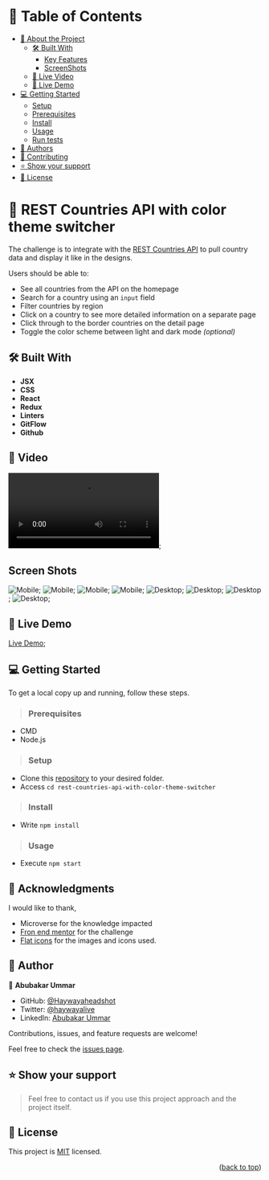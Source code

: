 <a name="readme-top"></a>

# 📗 Table of Contents

- [📖 About the Project](#about-project)
  - [🛠 Built With](#built-with)
    - [Key Features](#key-features)
    - [ScreenShots](#screenshot)
  - [🚀 Live Video](#live-video)
  - [🚀 Live Demo](#live-demo)
- [💻 Getting Started](#getting-started)
  - [Setup](#setup)
  - [Prerequisites](#prerequisites)
  - [Install](#install)
  - [Usage](#usage)
  - [Run tests](#run-tests)
- [👥 Authors](#authors)
- [🤝 Contributing](#contributing)
- [⭐️ Show your support](#support)
- [📝 License](#license)

<!-- PROJECT DESCRIPTION -->

# 📖 REST Countries API with color theme switcher <a name="about-project"></a>

The challenge is to integrate with the [REST Countries API](https://restcountries.com) to pull country data and display it like in the designs.

Users should be able to:

- See all countries from the API on the homepage
- Search for a country using an `input` field
- Filter countries by region
- Click on a country to see more detailed information on a separate page
- Click through to the border countries on the detail page
- Toggle the color scheme between light and dark mode *(optional)*


## 🛠 Built With <a name="built-with"></a>


<!-- Features -->

- **JSX**
- **CSS**
- **React**
- **Redux**
- **Linters**
- **GitFlow**
- **Github**

<!-- LIVE VIDEO -->

## 🚀 Video <a name="live-video"></a>

![Live Video](/src/assets/video/Countries%20Info.mp4);

<!-- SCREEN SHOT -->

## Screen Shots <a name="screenshot"></a>

![Mobile](/src/assets/images/Countries-Info-mobile-1.png);
![Mobile](/src/assets/images/Countries-Info-mobile-2.png);
![Mobile](/src/assets/images/Countries-Info-mobile-3.png);
![Mobile](/src/assets/images/Countries-Info-mobile-4.png);
![Desktop](/src/assets/images/Countries-Info-desk-1.png);
![Desktop](/src/assets/images/Countries-Info-desk-2.png);
![Desktop](/src/assets/images/Countries-Info-desk-3.png);
![Desktop](/src/assets/images/Countries-Info-desk-4.png);

<!-- LIVE DEMO -->

## 🚀 Live Demo <a name="live-demo"></a>

[Live Demo](https://waya-rest-countries-api.netlify.app/);

<!-- GETTING STARTED -->

## 💻 Getting Started <a name="getting-started"></a>

To get a local copy up and running, follow these steps.

>### Prerequisites
 - CMD
 - Node.js
>### Setup

- Clone this [repository](https://github.com/Haywayaheadshot/rest-countries-api-with-color-theme-switcher.git) to your desired folder.
- Access `cd rest-countries-api-with-color-theme-switcher`


>### Install

- Write `npm install`

>### Usage

- Execute `npm start`

<!-- ACKNOWLEDGEMENTS -->

## 🙏 Acknowledgments <a name="acknowledgements"></a>


I would like to thank,
- Microverse for the knowledge impacted
- [Fron end mentor](https://www.frontendmentor.io) for the challenge
- [Flat icons](https://flaticon.com/) for the images and icons used.

<!-- AUTHORS -->

## 👥 Author <a name="authors"></a>

👤 **Abubakar Ummar**

- GitHub: [@Haywayaheadshot](https://github.com/Haywayaheadshot)
- Twitter: [@haywayalive](https://twitter.com/haywayalive)
- LinkedIn: [Abubakar Ummar](https://www.linkedin.com/in/abubakar-ummar/)


Contributions, issues, and feature requests are welcome!

Feel free to check the [issues page](../../issues/).

<!-- SUPPORT -->

## ⭐️ Show your support <a name="support"></a>

> Feel free to contact us if you use this project approach and the project itself.

<!-- LICENSE -->

## 📝 License <a name="license"></a>

This project is [MIT](./LICENSE) licensed.

<p align="right">(<a href="#readme-top">back to top</a>)</p><a name="readme-top"></a>